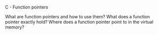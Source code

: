 C - Function pointers

What are function pointers and how to use them?
What does a function pointer exactly hold?
Where does a function pointer point to in the virtual memory?
